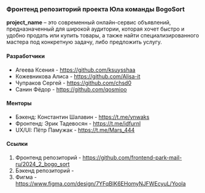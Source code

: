 ### Фронтенд репозиторий проекта Юла команды BogoSort

__project_name__ – это современный онлайн-сервис объявлений, предназначенный для широкой аудитории, которая хочет быстро и удобно продать или купить товары, а также найти специализированного мастера под конкретную задачу, либо предложить услугу. 

#### Разработчики
* Агеева Ксения - https://github.com/ksuysshaa
* Кожевникова Алиса - https://github.com/Alisa-it
* Чупраков Сергей - https://github.com/chsd0
* Санин Фёдор - https://github.com/qosmioo

#### Менторы
* Бэкенд: Константин Шалавин - https://t.me/ynwaks
* Фронтенд: Эрик Тадевосян - https://t.me/idfurnl
* UX/UI: Пётр Памужак - https://t.me/Mars_444

#### Ссылки 
1. Фронтенд репозиторий - https://github.com/frontend-park-mail-ru/2024_2_bogo_sort
2. Бэкенд репозиторий - 
3. Фигма - https://www.figma.com/design/7YFqBIK6EHomyNJFWEcyuL/Yoola
